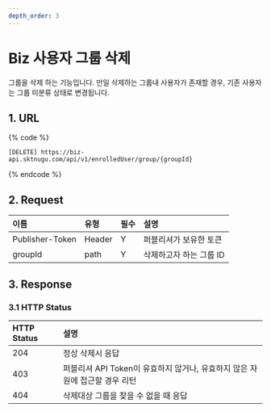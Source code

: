 ```yaml
---
depth_order: 3
---
```


# Biz 사용자 그룹 삭제

그룹을 삭제 하는 기능입니다. 만일 삭제하는 그룹내 사용자가 존재할 경우, 기존 사용자는 그룹 미분류 상태로 변경됩니다.

## 1. URL

{% code %}
```text
[DELETE] https://biz-api.sktnugu.com/api/v1/enrolledUser/group/{groupId}
```
{% endcode %}

## 2. Request

| 이름              | 유형     | 필수    | 설명             |
|:----------------|:-------|:------|:---------------|
| Publisher-Token | Header | Y     | 퍼블리셔가 보유한 토큰   |
| groupId         | path   | Y     | 삭제하고자 하는 그룹 ID |

## 3. Response

### 3.1 HTTP Status

| HTTP Status | 설명                                              |
|:------------|:------------------------------------------------|
| 204         | 정상 삭제시 응답                                       |
| 403         | 퍼블리셔 API Token이 유효하지 않거나, 유효하지 않은 자원에 접근할 경우 리턴 |
| 404         | 삭제대상 그룹을 찾을 수 없을 때 응답                           |

